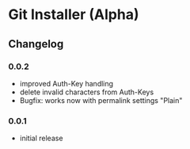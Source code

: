 # Git Installer (Alpha)

## Changelog
### 0.0.2
- improved Auth-Key handling
- delete invalid characters from Auth-Keys
- Bugfix: works now with permalink settings "Plain"

### 0.0.1
- initial release
